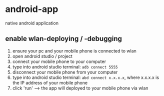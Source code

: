 # android-app
native android application


## enable wlan-deploying / -debugging
1. ensure your pc and your mobile phone is connected to wlan
2. open android studio / project
3. connect your mobile phone to your computer
4. type into android studio terminal:
    `adb connect 5555`
5. disconnect your mobile phone from your computer
6. type into android studio terminal:
    `abd connect x.x.x.x`,
    where x.x.x.x is the IP address of your mobile phone
7. click 'run' --> the app will deployed to your mobile phone via wlan